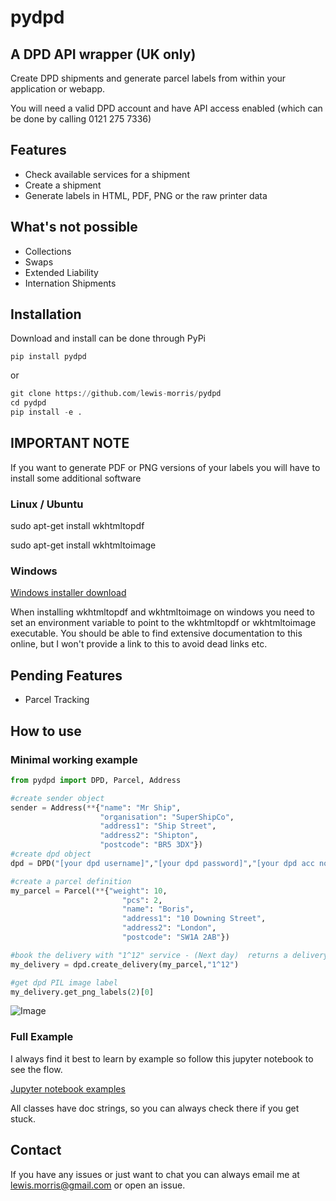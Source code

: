 # pydpd

## A DPD API wrapper (UK only)

Create DPD shipments and generate parcel labels from within your application or webapp.

You will need a valid DPD account and have API access enabled (which can be done by calling 0121 275 7336)

## Features

* Check available services for a shipment
* Create a shipment 
* Generate labels in HTML, PDF, PNG or the raw printer data

## What's not possible

* Collections
* Swaps
* Extended Liability   
* Internation Shipments


## Installation

Download and install can be done through PyPi

```
pip install pydpd
```
or

```python
git clone https://github.com/lewis-morris/pydpd
cd pydpd
pip install -e .
```

## IMPORTANT NOTE
If you want to generate PDF or PNG versions of your labels you will have to install some additional software

### Linux / Ubuntu
 sudo apt-get install wkhtmltopdf

 sudo apt-get install wkhtmltoimage
### Windows
 [Windows installer download](https://wkhtmltopdf.org/downloads.html)

 When installing wkhtmltopdf and wkhtmltoimage on windows you need to set an environment variable to point to the wkhtmltopdf or wkhtmltoimage executable. 
 You should be able to find extensive documentation to this online, but I won't provide a link to this to avoid dead links etc.


## Pending Features

* Parcel Tracking 

## How to use

### Minimal working example

```python
from pydpd import DPD, Parcel, Address

#create sender object
sender = Address(**{"name": "Mr Ship",
                    "organisation": "SuperShipCo",
                    "address1": "Ship Street",
                    "address2": "Shipton",
                    "postcode": "BR5 3DX"})
#create dpd object
dpd = DPD("[your dpd username]","[your dpd password]","[your dpd acc no]", sender)

#create a parcel definition
my_parcel = Parcel(**{"weight": 10,
                         "pcs": 2,
                         "name": "Boris",
                         "address1": "10 Downing Street",
                         "address2": "London",
                         "postcode": "SW1A 2AB"})

#book the delivery with "1^12" service - (Next day)  returns a delivery object
my_delivery = dpd.create_delivery(my_parcel,"1^12")

#get dpd PIL image label
my_delivery.get_png_labels(2)[0]

```

![Image](examples/nVNBt39IzpOmOg.png)

### Full Example 
I always find it best to learn by example so follow this jupyter notebook to see the flow. 

[Jupyter notebook examples](examples/dpd_example.ipynb)

All classes have doc strings, so you can always check there if you get stuck.


## Contact

If you have any issues or just want to chat you can always email me at lewis.morris@gmail.com or open an issue.
